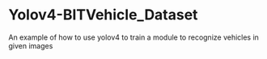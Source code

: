 # Yolov4-BITVehicle_Dataset
An example of how to use yolov4 to train a module to recognize vehicles in given images
